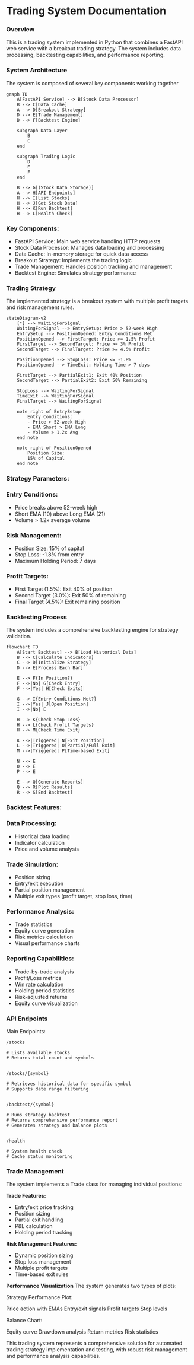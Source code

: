 
# Trading System Documentation

### Overview
This is a trading system implemented in Python that combines a FastAPI web service with a breakout trading strategy. 
The system includes data processing, backtesting capabilities, and performance reporting.

### System Architecture
The system is composed of several key components working together

```mermaid
graph TD
    A[FastAPI Service] --> B[Stock Data Processor]
    B --> C[Data Cache]
    A --> D[Breakout Strategy]
    D --> E[Trade Management]
    D --> F[Backtest Engine]
    
    subgraph Data Layer
        B
        C
    end
    
    subgraph Trading Logic
        D
        E
        F
    end
    
    B --> G[(Stock Data Storage)]
    A --> H[API Endpoints]
    H --> I[List Stocks]
    H --> J[Get Stock Data]
    H --> K[Run Backtest]
    H --> L[Health Check]
```
### Key Components:

- FastAPI Service: Main web service handling HTTP requests
- Stock Data Processor: Manages data loading and processing
- Data Cache: In-memory storage for quick data access
- Breakout Strategy: Implements the trading logic
- Trade Management: Handles position tracking and management
- Backtest Engine: Simulates strategy performance

### Trading Strategy
The implemented strategy is a breakout system with multiple profit targets and risk management rules.

```mermaid
stateDiagram-v2
    [*] --> WaitingForSignal
    WaitingForSignal --> EntrySetup: Price > 52-week High
    EntrySetup --> PositionOpened: Entry Conditions Met
    PositionOpened --> FirstTarget: Price >= 1.5% Profit
    FirstTarget --> SecondTarget: Price >= 3% Profit
    SecondTarget --> FinalTarget: Price >= 4.5% Profit
    
    PositionOpened --> StopLoss: Price <= -1.8%
    PositionOpened --> TimeExit: Holding Time > 7 days
    
    FirstTarget --> PartialExit1: Exit 40% Position
    SecondTarget --> PartialExit2: Exit 50% Remaining
    
    StopLoss --> WaitingForSignal
    TimeExit --> WaitingForSignal
    FinalTarget --> WaitingForSignal
    
    note right of EntrySetup
        Entry Conditions:
        - Price > 52-week High
        - EMA Short > EMA Long
        - Volume > 1.2x Avg
    end note
    
    note right of PositionOpened
        Position Size:
        15% of Capital
    end note
```

### Strategy Parameters:

### Entry Conditions:

- Price breaks above 52-week high
- Short EMA (10) above Long EMA (21)
- Volume > 1.2x average volume


### Risk Management:

- Position Size: 15% of capital
- Stop Loss: -1.8% from entry
- Maximum Holding Period: 7 days

### Profit Targets:

- First Target (1.5%): Exit 40% of position
- Second Target (3.0%): Exit 50% of remaining
- Final Target (4.5%): Exit remaining position

### Backtesting Process
The system includes a comprehensive backtesting engine for strategy validation.

```mermaid
flowchart TD
    A[Start Backtest] --> B[Load Historical Data]
    B --> C[Calculate Indicators]
    C --> D[Initialize Strategy]
    D --> E[Process Each Bar]
    
    E --> F{In Position?}
    F -->|No| G[Check Entry]
    F -->|Yes| H[Check Exits]
    
    G --> I{Entry Conditions Met?}
    I -->|Yes| J[Open Position]
    I -->|No| E
    
    H --> K{Check Stop Loss}
    H --> L{Check Profit Targets}
    H --> M{Check Time Exit}
    
    K -->|Triggered| N[Exit Position]
    L -->|Triggered| O[Partial/Full Exit]
    M -->|Triggered| P[Time-based Exit]
    
    N --> E
    O --> E
    P --> E
    
    E --> Q[Generate Reports]
    Q --> R[Plot Results]
    R --> S[End Backtest]
```

### Backtest Features:

### Data Processing:

- Historical data loading
- Indicator calculation
- Price and volume analysis

### Trade Simulation:

- Position sizing
- Entry/exit execution
- Partial position management
- Multiple exit types (profit target, stop loss, time)

### Performance Analysis:

- Trade statistics
- Equity curve generation
- Risk metrics calculation
- Visual performance charts

### Reporting Capabilities:

- Trade-by-trade analysis
- Profit/Loss metrics
- Win rate calculation
- Holding period statistics
- Risk-adjusted returns
- Equity curve visualization

### API Endpoints
Main Endpoints:

```shell
/stocks

# Lists available stocks
# Returns total count and symbols


/stocks/{symbol}

# Retrieves historical data for specific symbol
# Supports date range filtering


/backtest/{symbol}

# Runs strategy backtest
# Returns comprehensive performance report
# Generates strategy and balance plots


/health

# System health check
# Cache status monitoring
```


### Trade Management
The system implements a Trade class for managing individual positions:

**Trade Features:**

* Entry/exit price tracking
* Position sizing
* Partial exit handling
* P&L calculation
* Holding period tracking

**Risk Management Features:**

* Dynamic position sizing
* Stop loss management
* Multiple profit targets
* Time-based exit rules

**Performance Visualization**
The system generates two types of plots:

Strategy Performance Plot:

Price action with EMAs
Entry/exit signals
Profit targets
Stop levels


Balance Chart:

Equity curve
Drawdown analysis
Return metrics
Risk statistics



This trading system represents a comprehensive solution for automated trading strategy implementation and testing, with robust risk management and performance analysis capabilities.
